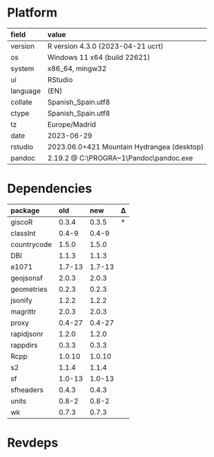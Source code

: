 # Platform

|field    |value                                      |
|:--------|:------------------------------------------|
|version  |R version 4.3.0 (2023-04-21 ucrt)          |
|os       |Windows 11 x64 (build 22621)               |
|system   |x86_64, mingw32                            |
|ui       |RStudio                                    |
|language |(EN)                                       |
|collate  |Spanish_Spain.utf8                         |
|ctype    |Spanish_Spain.utf8                         |
|tz       |Europe/Madrid                              |
|date     |2023-06-29                                 |
|rstudio  |2023.06.0+421 Mountain Hydrangea (desktop) |
|pandoc   |2.19.2 @ C:\PROGRA~1\Pandoc\pandoc.exe     |

# Dependencies

|package     |old    |new    |Δ  |
|:-----------|:------|:------|:--|
|giscoR      |0.3.4  |0.3.5  |*  |
|classInt    |0.4-9  |0.4-9  |   |
|countrycode |1.5.0  |1.5.0  |   |
|DBI         |1.1.3  |1.1.3  |   |
|e1071       |1.7-13 |1.7-13 |   |
|geojsonsf   |2.0.3  |2.0.3  |   |
|geometries  |0.2.3  |0.2.3  |   |
|jsonify     |1.2.2  |1.2.2  |   |
|magrittr    |2.0.3  |2.0.3  |   |
|proxy       |0.4-27 |0.4-27 |   |
|rapidjsonr  |1.2.0  |1.2.0  |   |
|rappdirs    |0.3.3  |0.3.3  |   |
|Rcpp        |1.0.10 |1.0.10 |   |
|s2          |1.1.4  |1.1.4  |   |
|sf          |1.0-13 |1.0-13 |   |
|sfheaders   |0.4.3  |0.4.3  |   |
|units       |0.8-2  |0.8-2  |   |
|wk          |0.7.3  |0.7.3  |   |

# Revdeps

